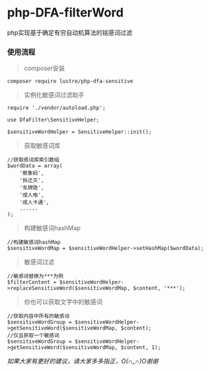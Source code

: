 # php-DFA-filterWord
php实现基于确定有穷自动机算法的铭感词过滤

### 使用流程
> composer安装 

    composer require lustre/php-dfa-sensitive
   
> 实例化敏感词过滤助手

    require './vendor/autoload.php';
    
    use DfaFilter\SensitiveHelper;
    
    $sensitiveWordHelper = SensitiveHelper::init();

> 获取敏感词库

    //获取感词库索引数组
    $wordData = array(
        '察象蚂',
        '拆迁灭',
        '车牌隐',
        '成人电',
        '成人卡通',
        ......
    );
    
> 构建敏感词hashMap

    //构建敏感词hashMap
    $sensitiveWordMap = $sensitiveWordHelper->setHashMap($wordData);
    
> 敏感词过滤
    
    //敏感词替换为***为例
    $filterContent = $sensitiveWordHelper->replaceSensitiveWord($sensitiveWordMap, $content, '***');
    
> 你也可以获取文字中的敏感词

    //获取内容中所有的敏感词
    $sensitiveWordGroup = $sensitiveWordHelper->getSensitiveWord($sensitiveWordMap, $content);
    //仅且获取一个敏感词
    $sensitiveWordGroup = $sensitiveWordHelper->getSensitiveWord($sensitiveWordMap, $content, 1);
    
*如果大家有更好的建议，请大家多多指正，O(∩_∩)O谢谢*
